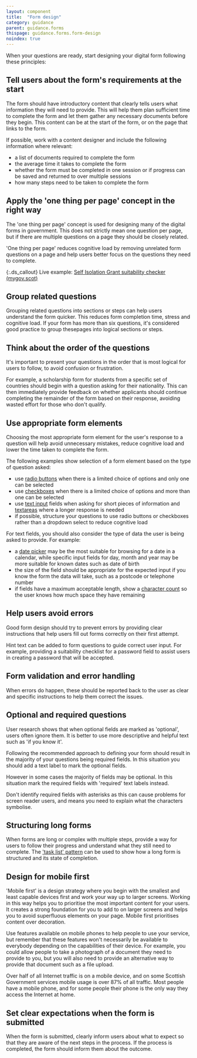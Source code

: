 ```yaml
---
layout: component
title:  "Form design"
category: guidance
parent: guidance.forms
thispage: guidance.forms.form-design
noindex: true
---
```


When your questions are ready, start designing your digital form following these principles:

## Tell users about the form's requirements at the start

The form should have introductory content that clearly tells users what information they will need to provide. This will help them plan sufficient time to complete the form and let them gather any necessary documents before they begin. This content can be at the start of the form, or on the page that links to the form.

If possible, work with a content designer and include the following information where relevant:

- a list of documents required to complete the form
- the average time it takes to complete the form
- whether the form must be completed in one session or if progress can be saved and returned to over multiple sessions
- how many steps need to be taken to complete the form

## Apply the 'one thing per page' concept in the right way

The 'one thing per page' concept is used for designing many of the digital forms in government. This does not strictly mean one question per page, but if there are multiple questions on a page they should be closely related.

'One thing per page' reduces cognitive load by removing unrelated form questions on a page and help users better focus on the questions they need to complete.

{:.ds_callout}
Live example: [Self Isolation Grant suitability checker (mygov.scot)](https://www.mygov.scot/browse/benefits/self-isolation-grant/self-isolation-support-grant-suitability-checker)

## Group related questions

Grouping related questions into sections or steps can help users understand the form quicker. This reduces form completion time, stress and cognitive load. If your form has more than six questions, it's considered good practice to group thesepages into logical sections or steps.

## Think about the order of the questions

It's important to present your questions in the order that is most logical for users 
to follow, to avoid confusion or frustration.

For example, a scholarship form for students from a specific set of countries should begin with a question asking for their nationality. This can then immediately provide feedback on whether applicants should continue completing the remainder of the form based on their response, avoiding wasted effort for those who don't qualify.

## Use appropriate form elements

Choosing the most appropriate form element for the user's response to a question will help avoid unnecessary mistakes, reduce cognitive load and lower the time taken to complete the form.

The following examples show selection of a form element based on the type of 
question asked:

- use [radio buttons](https://designsystem.gov.scot/components/radio-buttons/) when there is a limited choice of options and only one can be selected
- use [checkboxes](https://designsystem.gov.scot/components/checkboxes/) when there is a limited choice of options and more than one can be selected
- use [text input](https://designsystem.gov.scot/components/text-input/) fields when asking for short pieces of information and [textareas](https://designsystem.gov.scot/components/textarea/) where a longer response is needed
- if possible, structure your questions to use radio buttons or checkboxes rather than a dropdown select to reduce cognitive load

For text fields, you should also consider the type of data the user is being asked to provide. For example:

- a [date picker](https://designsystem.gov.scot/components/date-picker/) may be the most suitable for browsing for a date in a calendar, while specific input fields for day, month and year may be more suitable for known dates such as date of birth
- the size of the field should be appropriate for the expected input if you know the form the data will take, such as a postcode or telephone number
- if fields have a maximum acceptable length, show a [character count](https://designsystem.gov.scot/components/character-count/) so the user knows how much space they have remaining

## Help users avoid errors

Good form design should try to prevent errors by providing clear instructions that help users fill out forms correctly on their first attempt.

Hint text can be added to form questions to guide correct user input. For example, providing a suitability checklist for a password field to assist users in creating a password that will be accepted.

## Form validation and error handling

When errors do happen, these should be reported back to the user as clear and specific instructions to help them correct the issues.

## Optional and required questions

User research shows that when optional fields are marked as 'optional', users often ignore them. It is better to use more descriptive and helpful text such as 'if you know it'. 

Following the recommended approach to defining your form should result in the majority of your questions being required fields. In this situation you should add a text label to mark the optional fields. 

However in some cases the majority of fields may be optional. In this situation mark the required fields with 'required' text labels instead.

Don't identify required fields with asterisks as this can cause problems for screen reader users, and means you need to explain what the characters symbolise.

## Structuring long forms

When forms are long or complex with multiple steps, provide a way for users to follow their progress and understand what they still need to complete. The ['task list' pattern](https://designsystem.gov.scot/patterns/task-list/) can be used to show how a long form is structured and its state of completion.

## Design for mobile first

'Mobile first' is a design strategy where you begin with the smallest and least capable devices first and work your way up to larger screens. Working in this way helps you to prioritise the most important content for your users. It creates a strong foundation for you to add to on larger screens and helps you to avoid superfluous elements on your page. Mobile first prioritises content over decoration.

Use features available on mobile phones to help people to use your service, but remember that these features won't necessarily be available to everybody depending on the capabilities of their device. For example, you could allow people to take a photograph of a document they need to provide to you, but you will also need to provide an alternative way to provide that document such as a file upload.

Over half of all Internet traffic is on a mobile device, and on some Scottish Government services mobile usage is over 87% of all traffic. Most people have a mobile phone, and for some people their phone is the only way they access the Internet at home.

## Set clear expectations when the form is submitted

When the form is submitted, clearly inform users about what to expect so that they are aware of the next steps in the process. If the process is completed, the form should inform them about the outcome.

